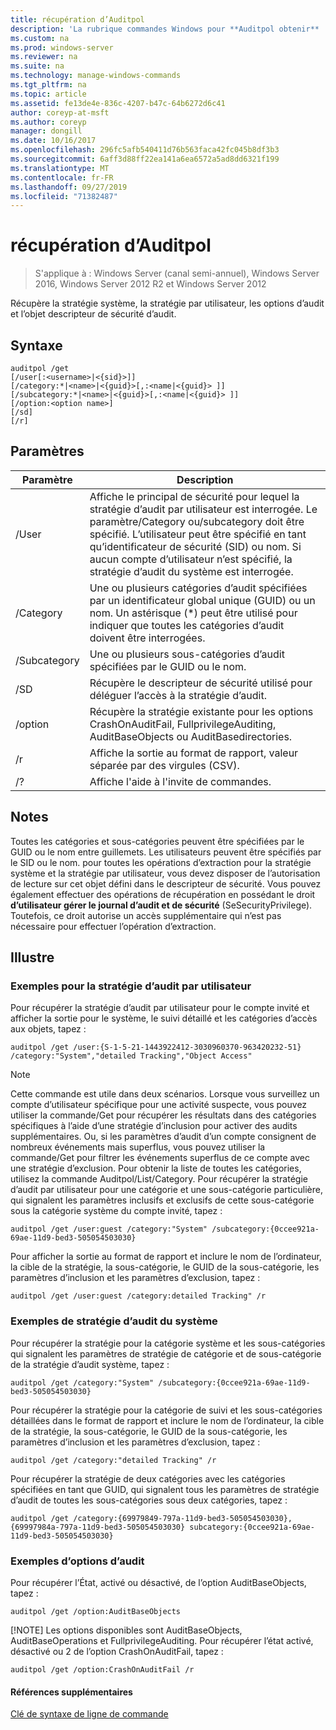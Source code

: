 ```yaml
---
title: récupération d’Auditpol
description: 'La rubrique commandes Windows pour **Auditpol obtenir** : récupère les objets stratégie système, stratégie par utilisateur, options d’audit et objet descripteur de sécurité d’audit.'
ms.custom: na
ms.prod: windows-server
ms.reviewer: na
ms.suite: na
ms.technology: manage-windows-commands
ms.tgt_pltfrm: na
ms.topic: article
ms.assetid: fe13de4e-836c-4207-b47c-64b6272d6c41
author: coreyp-at-msft
ms.author: coreyp
manager: dongill
ms.date: 10/16/2017
ms.openlocfilehash: 296fc5afb540411d76b563faca42fc045b8df3b3
ms.sourcegitcommit: 6aff3d88ff22ea141a6ea6572a5ad8dd6321f199
ms.translationtype: MT
ms.contentlocale: fr-FR
ms.lasthandoff: 09/27/2019
ms.locfileid: "71382487"
---
```

# <a name="auditpol-get"></a>récupération d’Auditpol

>S'applique à : Windows Server (canal semi-annuel), Windows Server 2016, Windows Server 2012 R2 et Windows Server 2012

Récupère la stratégie système, la stratégie par utilisateur, les options d’audit et l’objet descripteur de sécurité d’audit.

## <a name="syntax"></a>Syntaxe
```
auditpol /get 
[/user[:<username>|<{sid}>]]
[/category:*|<name>|<{guid}>[,:<name|<{guid}> ]]
[/subcategory:*|<name>|<{guid}>[,:<name|<{guid}> ]]
[/option:<option name>]
[/sd]
[/r]
```
## <a name="parameters"></a>Paramètres

|  Paramètre   |                                                                                                                                         Description                                                                                                                                          |
|--------------|----------------------------------------------------------------------------------------------------------------------------------------------------------------------------------------------------------------------------------------------------------------------------------------------|
|    /User     | Affiche le principal de sécurité pour lequel la stratégie d’audit par utilisateur est interrogée. Le paramètre/Category ou/subcategory doit être spécifié. L’utilisateur peut être spécifié en tant qu’identificateur de sécurité (SID) ou nom. Si aucun compte d’utilisateur n’est spécifié, la stratégie d’audit du système est interrogée. |
|  /Category   |                                                          Une ou plusieurs catégories d’audit spécifiées par un identificateur global unique (GUID) ou un nom. Un astérisque (\*) peut être utilisé pour indiquer que toutes les catégories d’audit doivent être interrogées.                                                          |
| /Subcategory |                                                                                                                  Une ou plusieurs sous-catégories d’audit spécifiées par le GUID ou le nom.                                                                                                                  |
|     /SD      |                                                                                                        Récupère le descripteur de sécurité utilisé pour déléguer l’accès à la stratégie d’audit.                                                                                                        |
|   /option    |                                                                              Récupère la stratégie existante pour les options CrashOnAuditFail, FullprivilegeAuditing, AuditBaseObjects ou AuditBasedirectories.                                                                               |
|      /r      |                                                                                                              Affiche la sortie au format de rapport, valeur séparée par des virgules (CSV).                                                                                                              |
|      /?      |                                                                                                                             Affiche l'aide à l'invite de commandes.                                                                                                                             |

## <a name="remarks"></a>Notes
Toutes les catégories et sous-catégories peuvent être spécifiées par le GUID ou le nom entre guillemets. Les utilisateurs peuvent être spécifiés par le SID ou le nom.
pour toutes les opérations d’extraction pour la stratégie système et la stratégie par utilisateur, vous devez disposer de l’autorisation de lecture sur cet objet défini dans le descripteur de sécurité. Vous pouvez également effectuer des opérations de récupération en possédant le droit **d’utilisateur gérer le journal d’audit et de sécurité** (SeSecurityPrivilege). Toutefois, ce droit autorise un accès supplémentaire qui n’est pas nécessaire pour effectuer l’opération d’extraction.
## <a name="BKMK_examples"></a>Illustre
### <a name="examples-for-the-per-user-audit-policy"></a>Exemples pour la stratégie d’audit par utilisateur
Pour récupérer la stratégie d’audit par utilisateur pour le compte invité et afficher la sortie pour le système, le suivi détaillé et les catégories d’accès aux objets, tapez :
```
auditpol /get /user:{S-1-5-21-1443922412-3030960370-963420232-51} /category:"System","detailed Tracking","Object Access"
```
> [!NOTE]
> Cette commande est utile dans deux scénarios. Lorsque vous surveillez un compte d’utilisateur spécifique pour une activité suspecte, vous pouvez utiliser la commande/Get pour récupérer les résultats dans des catégories spécifiques à l’aide d’une stratégie d’inclusion pour activer des audits supplémentaires. Ou, si les paramètres d’audit d’un compte consignent de nombreux événements mais superflus, vous pouvez utiliser la commande/Get pour filtrer les événements superflus de ce compte avec une stratégie d’exclusion. Pour obtenir la liste de toutes les catégories, utilisez la commande Auditpol/List/Category.
> Pour récupérer la stratégie d’audit par utilisateur pour une catégorie et une sous-catégorie particulière, qui signalent les paramètres inclusifs et exclusifs de cette sous-catégorie sous la catégorie système du compte invité, tapez :
> ```
> auditpol /get /user:guest /category:"System" /subcategory:{0ccee921a-69ae-11d9-bed3-505054503030}
> ```
> Pour afficher la sortie au format de rapport et inclure le nom de l’ordinateur, la cible de la stratégie, la sous-catégorie, le GUID de la sous-catégorie, les paramètres d’inclusion et les paramètres d’exclusion, tapez :
> ```
> auditpol /get /user:guest /category:detailed Tracking" /r
> ```
> ### <a name="examples-for-the-system-audit-policy"></a>Exemples de stratégie d’audit du système
> Pour récupérer la stratégie pour la catégorie système et les sous-catégories qui signalent les paramètres de stratégie de catégorie et de sous-catégorie de la stratégie d’audit système, tapez :
> ```
> auditpol /get /category:"System" /subcategory:{0ccee921a-69ae-11d9-bed3-505054503030}
> ```
> Pour récupérer la stratégie pour la catégorie de suivi et les sous-catégories détaillées dans le format de rapport et inclure le nom de l’ordinateur, la cible de la stratégie, la sous-catégorie, le GUID de la sous-catégorie, les paramètres d’inclusion et les paramètres d’exclusion, tapez :
> ```
> auditpol /get /category:"detailed Tracking" /r
> ```
> Pour récupérer la stratégie de deux catégories avec les catégories spécifiées en tant que GUID, qui signalent tous les paramètres de stratégie d’audit de toutes les sous-catégories sous deux catégories, tapez :
> ```
> auditpol /get /category:{69979849-797a-11d9-bed3-505054503030},{69997984a-797a-11d9-bed3-505054503030} subcategory:{0ccee921a-69ae-11d9-bed3-505054503030}
> ```
> ### <a name="examples-for-auditing-options"></a>Exemples d’options d’audit
> Pour récupérer l’État, activé ou désactivé, de l’option AuditBaseObjects, tapez :
> ```
> auditpol /get /option:AuditBaseObjects
> ```
> [!NOTE]
> Les options disponibles sont AuditBaseObjects, AuditBaseOperations et FullprivilegeAuditing.
> Pour récupérer l’état activé, désactivé ou 2 de l’option CrashOnAuditFail, tapez :
> ```
> auditpol /get /option:CrashOnAuditFail /r
> ```
> #### <a name="additional-references"></a>Références supplémentaires
> [Clé de syntaxe de ligne de commande](command-line-syntax-key.md)

